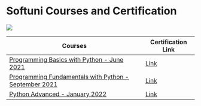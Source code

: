 # Softuni Courses and Certification
[![](https://upload.wikimedia.org/wikipedia/commons/thumb/archive/7/76/20171030100647%21Logo_Software_University_%28SoftUni%29_-_blue.png/120px-Logo_Software_University_%28SoftUni%29_-_blue.png)](https://softuni.bg/)


| Courses  |  Certification Link  |
| ------------ | ------------ |
| [Programming Basics with Python - June 2021](https://softuni.bg/trainings/3441/programming-basics-with-python-june-2021 "Programming Basics with Python - June 2021") | [Link](https://softuni.bg/certificates/details/109878/e614d4e7 "Link")   |
| [Programming Fundamentals with Python - September 2021](https://softuni.bg/trainings/3450/programming-fundamentals-with-python-september-2021 "Programming Fundamentals with Python - September 2021")  |  [Link](https://softuni.bg/certificates/details/119419/395d6f55 "Link") |
| [Python Advanced - January 2022](https://softuni.bg/modules/74/python-advanced/1325 "Python Advanced") | [Link](https://softuni.bg/certificates/details/131142/76d9e3de "Link") |
